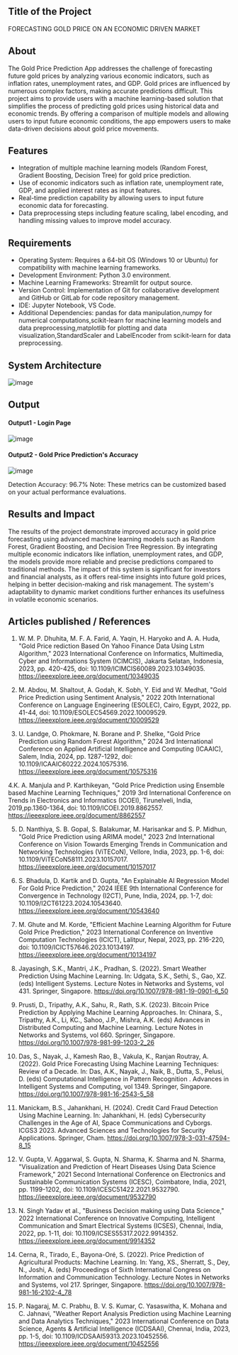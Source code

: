 ## Title of the Project
FORECASTING GOLD PRICE ON AN ECONOMIC DRIVEN MARKET

## About

The Gold Price Prediction App addresses the challenge of forecasting future gold prices by analyzing          various economic indicators, such as inflation rates, unemployment rates, and GDP. Gold prices are influenced by numerous complex factors, making accurate predictions difficult. This project aims to provide users with a machine learning-based solution that simplifies the process of predicting gold prices using historical data and economic trends. By offering a comparison of multiple models and allowing users to input future economic conditions, the app empowers users to make data-driven decisions about gold price movements.

## Features

- Integration of multiple machine learning models (Random Forest, Gradient Boosting, Decision Tree) for gold price prediction.
- Use of economic indicators such as inflation rate, unemployment rate, GDP, and applied interest rates as input features.
- Real-time prediction capability by allowing users to input future economic data for forecasting.
- Data preprocessing steps including feature scaling, label encoding, and handling missing values to improve model accuracy.


## Requirements
<!--List the requirements of the project as shown below-->
* Operating System: Requires a 64-bit OS (Windows 10 or Ubuntu) for compatibility with machine learning frameworks.
* Development Environment: Python 3.0 environment.
* Machine Learning Frameworks: Streamlit for output source.
* Version Control: Implementation of Git for collaborative development and GitHub or GitLab for code repository management.
* IDE: Jupyter Notebook, VS Code.
* Additional Dependencies: pandas for data manipulation,numpy for numerical computations,scikit-learn for machine learning models and data preprocessing,matplotlib for plotting and data visualization,StandardScaler and LabelEncoder from scikit-learn for data preprocessing.
  
## System Architecture

![image](https://github.com/user-attachments/assets/2976e8ae-2783-40cc-b116-9627067d2c53)

## Output

<!--Embed the Output picture at respective places as shown below as shown below-->
#### Output1 - Login Page

![image](https://github.com/user-attachments/assets/8693e621-b029-4469-97b0-e6a393286531)

#### Output2 - Gold Price Prediction's Accuracy
![image](https://github.com/user-attachments/assets/b703d382-0115-4180-be8e-1e0a4c5a34ed)


Detection Accuracy: 96.7%
Note: These metrics can be customized based on your actual performance evaluations.


## Results and Impact
The results of the project demonstrate improved accuracy in gold price forecasting using advanced machine learning models such as Random Forest, Gradient Boosting, and Decision Tree Regression. By integrating multiple economic indicators like inflation, unemployment rates, and GDP, the models provide more reliable and precise predictions compared to traditional methods. The impact of this system is significant for investors and financial analysts, as it offers real-time insights into future gold prices, helping in better decision-making and risk management. The system's adaptability to dynamic market conditions further enhances its usefulness in volatile economic scenarios.

## Articles published / References

1. W. M. P. Dhuhita, M. F. A. Farid, A. Yaqin, H. Haryoko and A. A. Huda, "Gold     Price rediction Based On Yahoo Finance Data Using Lstm Algorithm," 2023 International Conference on Informatics, Multimedia, Cyber and Informations System (ICIMCIS), Jakarta Selatan, Indonesia, 2023, pp. 420-425, doi: 10.1109/ICIMCIS60089.2023.10349035. https://ieeexplore.ieee.org/document/10349035

2. M. Abdou, M. Shaltout, A. Godah, K. Sobh, Y. Eid and W. Medhat, "Gold Price Prediction using Sentiment Analysis," 2022 20th International Conference on Language Engineering (ESOLEC), Cairo, Egypt, 2022, pp. 41-44, doi: 10.1109/ESOLEC54569.2022.10009529. https://ieeexplore.ieee.org/document/10009529

3. U. Landge, O. Phokmare, N. Borane and P. Shelke, "Gold Price Prediction using Random Forest Algorithm," 2024 3rd International Conference on Applied Artificial Intelligence and Computing (ICAAIC), Salem, India, 2024, pp. 1287-1292, doi: 10.1109/ICAAIC60222.2024.10575316.  
https://ieeexplore.ieee.org/document/10575316

4.K. A. Manjula and P. Karthikeyan, "Gold Price Prediction using Ensemble based Machine Learning Techniques," 2019 3rd International Conference on Trends in Electronics and Informatics (ICOEI), Tirunelveli, India, 2019,pp.1360-1364,
 doi: 10.1109/ICOEI.2019.8862557. 
https://ieeexplore.ieee.org/document/8862557

5. D. Nanthiya, S. B. Gopal, S. Balakumar, M. Harisankar and S. P. Midhun, "Gold Price Prediction using ARIMA model," 2023 2nd International Conference on Vision Towards Emerging Trends in Communication and Networking Technologies (ViTECoN), Vellore, India, 2023, pp. 1-6, doi: 10.1109/ViTECoN58111.2023.10157017. https://ieeexplore.ieee.org/document/10157017

6. S. Bhadula, D. Kartik and D. Gupta, "An Explainable AI Regression Model For Gold Price Prediction," 2024 IEEE 9th International Conference for Convergence in Technology (I2CT), Pune, India, 2024, pp. 1-7, doi: 10.1109/I2CT61223.2024.10543640. 
https://ieeexplore.ieee.org/document/10543640

7. M. Ghute and M. Korde, "Efficient Machine Learning Algorithm for Future Gold Price Prediction," 2023 International Conference on Inventive Computation Technologies (ICICT), Lalitpur, Nepal, 2023, pp. 216-220, doi: 10.1109/ICICT57646.2023.10134197. 
https://ieeexplore.ieee.org/document/10134197

8. Jayasingh, S.K., Mantri, J.K., Pradhan, S. (2022). Smart Weather Prediction Using Machine Learning. In: Udgata, S.K., Sethi, S., Gao, XZ. (eds) Intelligent Systems. Lecture Notes in Networks and Systems, vol 431. Springer, Singapore. 
https://doi.org/10.1007/978-981-19-0901-6_50

9. Prusti, D., Tripathy, A.K., Sahu, R., Rath, S.K. (2023). Bitcoin Price Prediction by Applying Machine Learning Approaches. In: Chinara, S., Tripathy, A.K., Li, KC., Sahoo, J.P., Mishra, A.K. (eds) Advances in Distributed Computing and Machine Learning. Lecture Notes in Networks and Systems, vol 660. Springer, Singapore. 
https://doi.org/10.1007/978-981-99-1203-2_26

10. Das, S., Nayak, J., Kamesh Rao, B., Vakula, K., Ranjan Routray, A. (2022). Gold Price Forecasting Using Machine Learning Techniques: Review of a Decade. In: Das, A.K., Nayak, J., Naik, B., Dutta, S., Pelusi, D. (eds) Computational Intelligence in Pattern Recognition . Advances in Intelligent Systems and Computing, vol 1349. Springer, Singapore. https://doi.org/10.1007/978-981-16-2543-5_58

11. Manickam, B.S., Jahankhani, H. (2024). Credit Card Fraud Detection Using Machine Learning. In: Jahankhani, H. (eds) Cybersecurity Challenges in the Age of AI, Space Communications and Cyborgs. ICGS3 2023. Advanced Sciences and Technologies for Security Applications. Springer, Cham. 
https://doi.org/10.1007/978-3-031-47594-8_15

12. V. Gupta, V. Aggarwal, S. Gupta, N. Sharma, K. Sharma and N. Sharma, "Visualization and Prediction of Heart Diseases Using Data Science Framework," 2021 Second International Conference on Electronics and Sustainable Communication Systems (ICESC), Coimbatore, India, 2021, pp. 1199-1202, doi: 10.1109/ICESC51422.2021.9532790.  
https://ieeexplore.ieee.org/document/9532790

13. N. Singh Yadav et al., "Business Decision making using Data Science," 2022 International Conference on Innovative Computing, Intelligent Communication and Smart Electrical Systems (ICSES), Chennai, India, 2022, pp. 1-11, doi: 10.1109/ICSES55317.2022.9914352.
https://ieeexplore.ieee.org/document/9914352

14. Cerna, R., Tirado, E., Bayona-Oré, S. (2022). Price Prediction of Agricultural Products: Machine Learning. In: Yang, XS., Sherratt, S., Dey, N., Joshi, A. (eds) Proceedings of Sixth International Congress on Information and Communication Technology. Lecture Notes in Networks and Systems, vol 217. Springer, Singapore.
 https://doi.org/10.1007/978-981-16-2102-4_78

15. P. Nagaraj, M. C. Prabhu, B. V. S. Kumar, C. Yasaswitha, K. Mohana and C. Jahnavi, "Weather Report Analysis Prediction using Machine Learning and Data Analytics Techniques," 2023 International Conference on Data Science, Agents & Artificial Intelligence (ICDSAAI), Chennai, India, 2023, pp. 1-5, doi: 10.1109/ICDSAAI59313.2023.10452556.
https://ieeexplore.ieee.org/document/10452556



